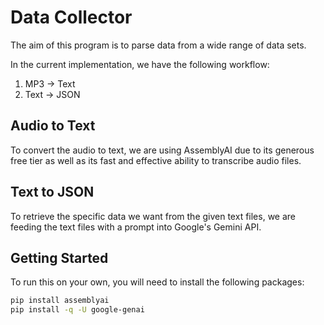 # Data Collector
The aim of this program is to parse data from a wide range of data sets.

In the current implementation, we have the following workflow:
1. MP3 -> Text
2. Text -> JSON

## Audio to Text
To convert the audio to text, we are using AssemblyAI due to its generous free tier as well as its fast and effective ability to transcribe audio files.

## Text to JSON
To retrieve the specific data we want from the given text files, we are feeding the text files with a prompt into Google's Gemini API.

## Getting Started
To run this on your own, you will need to install the following packages:
```sh
pip install assemblyai
pip install -q -U google-genai
```
